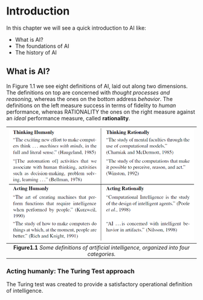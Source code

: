 # Introduction
In this chapter we will see a quick introduction to AI like:
- What is AI?
- The foundations of AI
- The history of AI

## What is AI?
In Figure 1.1 we see eight definitions of AI, laid out along two dimensions. The definitions on top are concerned with *thought processes and reasoning*, whereas the ones on the bottom address *behavior*. The definitions on the left measure success in terms of fidelity to *human* performance, whereas RATIONALITY the ones on the right measure against an *ideal* performance measure, called **rationality**.

| ![Figure-1.1.jpg](../img/figure1_1.png) |
|:--:|
| **Figure1.1** *Some definitions of artificial intelligence, organized into four categories.* |

### Acting humanly: The Turing Test approach
The Turing test was created to provide a satisfactory operational definition of intelligence.
